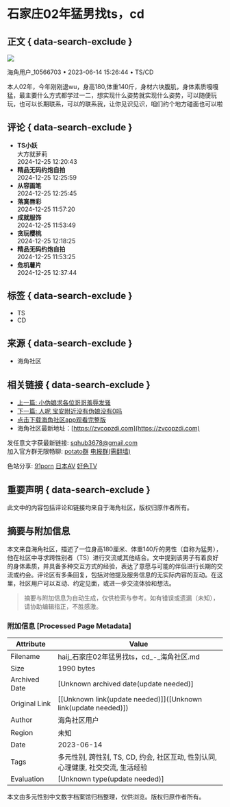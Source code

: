# 石家庄02年猛男找ts，cd

## 正文 { data-search-exclude }


![](https://mc.yandex.ru/watch/99139820)

海角用户_10566703 • 2023-06-14 15:26:44 • TS/CD

本人02年，今年刚刚退wu，身高180,体重140斤，身材六块腹肌，身体素质嘎嘎猛，最主要什么方式都学过一二，想实现什么姿势就实现什么姿势，可以随便玩玩，也可以长期联系，可以的联系我，让你见识见识，咱们约个地方碰面也可以啦

## 评论 { data-search-exclude }

- **TS小妖**  
  大方就萝莉  
  2024-12-25 12:20:43
- **精品无码约炮自拍**  
  2024-12-25 12:25:59
- **从容画笔**  
  2024-12-25 12:25:45
- **落寞唇彩**  
  2024-12-25 11:57:20
- **成就服饰**  
  2024-12-25 11:53:49
- **贪玩樱桃**  
  2024-12-25 12:18:25
- **精品无码约炮自拍**  
  2024-12-25 11:53:25
- **危机薯片**  
  2024-12-25 12:37:44

## 标签 { data-search-exclude }
- TS
- CD

## 来源 { data-search-exclude }
- 海角社区

## 相关链接 { data-search-exclude }
- [上一篇: 小伪娘求各位哥哥羞辱发骚](https://ard/1_9_41_142032/海角社区/真爱/TS/CD/小伪娘求各位哥哥羞辱发骚.html)
- [下一篇: 人呢 宝安附近没有伪娘没有0吗](https://ard/1_9_41_142034/海角社区/真爱/TS/CD/人呢%20宝安附近没有伪娘没有0吗.html)
- [点击下载海角社区app观看完整版](https://b119b.bxhfpbv.com/aff-ZXWd)
- 海角社区最新地址：[https://zvcopzdi.com](https://zvcopzdi.com)

发任意文字获最新链接: sqhub3678@gmail.com  
加入官方群无限畅聊: [potato群](https://dlptm.org/joinchat/cdOyqPU2Ho7W7eYErCECsg) [电报群(需翻墙)](https://t.me/haijiao24)  

色站分享: [91porn](https://91porna.com) [日本AV](https://wantav.com) [好色TV](https://17haose.com)

## 重要声明 { data-search-exclude }
此文中的内容包括评论和链接均来自于海角社区，版权归原作者所有。
<!-- tcd_original_link https://haij.cc/ard/1_9_41_142033/%E6%B5%B7%E8%A7%92%E7%A4%BE%E5%8C%BA/%E7%9C%9F%E7%88%B1/TS/CD/%E7%9F%B3%E5%AE%B6%E5%BA%8402%E5%B9%B4%E7%8C%9B%E7%94%B7%E6%89%BEts%EF%BC%8Ccd.html -->


## 摘要与附加信息

<!-- tcd_abstract -->
本文来自海角社区，描述了一位身高180厘米、体重140斤的男性（自称为猛男），他在社区中寻求跨性别者（TS）进行交流或其他结合。文中提到该男子有着良好的身体素质，并具备多种交互方式的经验，表达了意愿与可能的伴侣进行长期的交流或约会。评论区有多条回复，包括对他提及服务信息的无实际内容的互动。在这里，社区用户可以互动、约定见面，或进一步交流体验和想法。
<!-- tcd_abstract_end -->

> 摘要与附加信息为自动生成，仅供检索与参考。如有错误或遗漏（未知），请协助编辑指正，不胜感激。

### 附加信息 [Processed Page Metadata]

| Attribute       | Value                                  |
|-----------------|----------------------------------------|
| Filename        | haij_石家庄02年猛男找ts，cd_-_海角社区.md                             |
| Size            | 1990 bytes                           |
| Archived Date   | [Unknown archived date(update needed)]                             |
| Original Link   | [[Unknown link(update needed)]]([Unknown link(update needed)])                       |
| Author          | 海角社区用户                               |
| Region          | 未知                               |
| Date            | 2023-06-14                                 |
| Tags            | 多元性别, 跨性别, TS, CD, 约会, 社区互动, 性别认同, 心理健康, 社交交流, 生活经验                                 |
| Evaluation            | [Unknown type(update needed)]                                 |
<!-- tcd_table_end -->

本文由多元性别中文数字档案馆归档整理，仅供浏览。版权归原作者所有。
